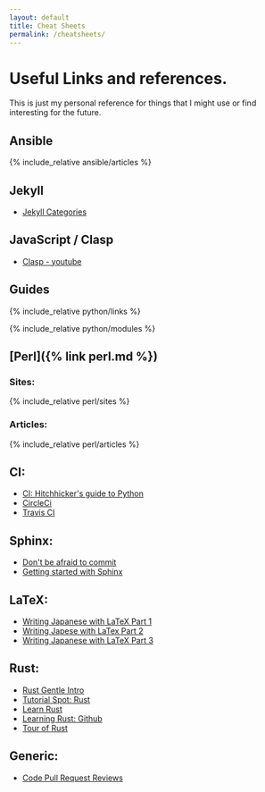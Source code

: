 ```yaml
---
layout: default
title: Cheat Sheets
permalink: /cheatsheets/
---
```


# Useful Links and references.
This is just my personal reference for things that I might use or find interesting
for the future.

## Ansible

{% include_relative ansible/articles %}

## Jekyll
  - [Jekyll Categories](https://blog.webjeda.com/jekyll-categories/)

## JavaScript / Clasp
  - [Clasp - youtube](https://www.youtube.com/watch?v=V_7kvwcZf_c)

## Guides

{% include_relative python/links %}

{% include_relative python/modules %}

## [Perl]({% link perl.md %})

### Sites:
{% include_relative perl/sites %}

### Articles:
{% include_relative perl/articles %}

## CI:
  - [CI: Hitchhicker's guide to Python](https://docs.python-guide.org/scenarios/ci/)
  - [CircleCi](https://circleci.com/signup/)
  - [Travis CI](https://travis-ci.com)

## Sphinx:
  - [Don't be afraid to commit](https://dont-be-afraid-to-commit.readthedocs.io/en/latest/prerequisites.html)
  - [Getting started with Sphinx](https://docs.readthedocs.io/en/stable/intro/getting-started-with-sphinx.html)

## LaTeX:
  - [Writing Japanese with LaTeX Part 1](https://www.preining.info/blog/2014/12/writing-japanese-in-latex-part-1-introduction/)
  - [Writing Japese with LaTex Part 2](https://www.preining.info/blog/2014/12/writing-japanese-in-latex-part-2-characters-and-encodings/)
  - [Writing Japanese with LaTeX Part 3](https://www.preining.info/blog/2014/12/writing-japanese-in-latex-part-3-simple-documents/)

## Rust:
  - [Rust Gentle Intro](https://stevedonovan.github.io/rust-gentle-intro/readme.html)
  - [Tutorial Spot: Rust](https://www.tutorialspoint.com/rust/index.htm)
  - [Learn Rust](https://hackr.io/tutorials/learn-rust)
  - [Learning Rust: Github](https://learning-rust.github.io)
  - [Tour of Rust](https://tourofrust.com)

## Generic:
  - [Code Pull Request Reviews](https://dev.to/mjuraj/i-made-over-1-000-code-reviews-this-is-what-i-learned-4e9e?utm_source=digest_mailer&utm_medium=email&utm_campaign=digest_email)
